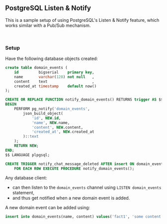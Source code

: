 ## PostgreSQL Listen & Notify

This is a sample setup of using PostgreSQL's Listen & Notify feature, which works similar with a Pub/Sub mechanism.

<br/>

### Setup

Have the following database objects created:

```sql
create table domain_events (
	id         bigserial    primary key,
	name       varchar(128) not null   ,
	content    text                    ,
	created_at timestamp    default now()
);

CREATE OR REPLACE FUNCTION notify_domain_events() RETURNS trigger AS $$
BEGIN
	PERFORM pg_notify('domain_events',
		json_build_object(
		 	'id', NEW.id,
			'name', NEW.name,
			'content', NEW.content,
			'created_at', NEW.created_at
		)::text
	);
	RETURN NEW;
END;
$$ LANGUAGE plpgsql;

CREATE TRIGGER notify_chat_message_deleted AFTER insert ON domain_events
	FOR EACH ROW EXECUTE PROCEDURE notify_domain_events();
```

Any database client:

-   can then listen to the `domain_events` channel using `LISTEN domain_events` statement,
-   and thus get notified when a new domain event is added.

A new domain event can be added using:

```sql
insert into domain_events(name, content) values('fact1', 'some content 1');
```
